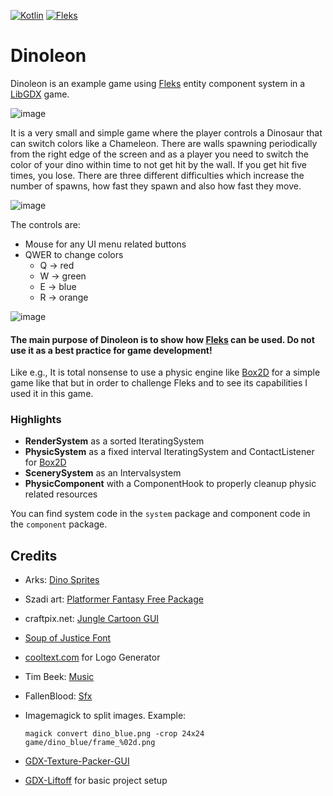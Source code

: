 [![Kotlin](https://img.shields.io/badge/Kotlin-1.9.21-red.svg)](http://kotlinlang.org/)
[![Fleks](https://img.shields.io/badge/Fleks-2.6-success.svg)](https://github.com/Quillraven/Fleks/)

# Dinoleon

Dinoleon is an example game using [Fleks](https://github.com/Quillraven/Fleks) entity component system in
a [LibGDX](https://github.com/libgdx/libgdx) game.

![image](https://user-images.githubusercontent.com/93260/151590713-8411f61a-cdf1-40a7-842a-55f2ee29ffe7.png)

It is a very small and simple game where the player controls a Dinosaur that can switch colors like a Chameleon. There
are walls spawning periodically from the right edge of the screen and as a player you need to switch the color of your
dino within time to not get hit by the wall. If you get hit five times, you lose. There are three different difficulties
which increase the number of spawns, how fast they spawn and also how fast they move.

![image](https://user-images.githubusercontent.com/93260/151590945-6558f01e-8006-402d-9f28-4e75bfc91564.png)

The controls are:

- Mouse for any UI menu related buttons
- QWER to change colors
  - Q -> red
  - W -> green
  - E -> blue
  - R -> orange

![image](https://user-images.githubusercontent.com/93260/151591526-e6aa601d-b89d-4122-9716-2dffaec07f9d.png)

#### The main purpose of Dinoleon is to show how [Fleks](https://github.com/Quillraven/Fleks) can be used. Do not use it as a best practice for game development!

Like e.g., It is total nonsense to use a physic engine like [Box2D](https://box2d.org/) for a simple game like that but
in order to challenge Fleks and to see its capabilities I used it in this game.

### Highlights

- **RenderSystem** as a sorted IteratingSystem
- **PhysicSystem** as a fixed interval IteratingSystem and ContactListener for [Box2D](https://box2d.org/)
- **ScenerySystem** as an Intervalsystem
- **PhysicComponent** with a ComponentHook to properly cleanup physic related resources

You can find system code in the `system` package and component code in the `component` package.

## Credits

- Arks: [Dino Sprites](https://arks.itch.io/dino-characters)
- Szadi art: [Platformer Fantasy Free Package](https://szadiart.itch.io/paltformer-fantasy-complete)
- craftpix.net: [Jungle Cartoon GUI](https://free-game-assets.itch.io/free-jungle-cartoon-gui)
- [Soup of Justice Font](https://www.dafont.com/soup-of-justice.font)
- [cooltext.com](https://de.cooltext.com/) for Logo Generator
- Tim Beek: [Music](https://timbeek.itch.io/royalty-free-music-pack-volume-2)
- FallenBlood: [Sfx](https://fallenblood.itch.io/50-sfx)
- Imagemagick to split images. Example:

  ```magick convert dino_blue.png -crop 24x24 game/dino_blue/frame_%02d.png```
- [GDX-Texture-Packer-GUI](https://github.com/crashinvaders/gdx-texture-packer-gui)
- [GDX-Liftoff](https://github.com/tommyettinger/gdx-liftoff) for basic project setup

